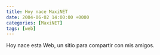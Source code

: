 ```yaml
---
title: Hoy nace MaxiNET
date: 2004-06-02 14:00:00 +0000
categories: [MaxiNET]
tags: [web]
---
```

Hoy nace esta Web, un sitio para compartir con mis amigos.
